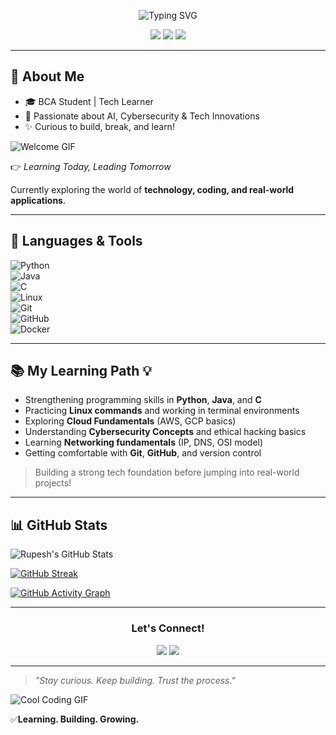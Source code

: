 <p align="center">
  <img src="https://readme-typing-svg.demolab.com?font=Fira+Code&pause=1000&color=5BF7F7&width=435&lines=Hi+there!+I'm+Rupesh+Kumar+Shah;Tech+Explorer+|+AI+Lover+|+BCA+Student" alt="Typing SVG" />
</p>

<p align="center">
  <img src="https://komarev.com/ghpvc/?username=iamrupesh1&color=blueviolet">
  <img src="https://img.shields.io/badge/Open%20to-Internships-yellowgreen">
  <img src="https://img.shields.io/badge/Currently%20Learning-Cloud%20%26%20Linux-blue">
</p>

---
## 🚀 About Me  
- 🎓 BCA Student | Tech Learner  
- 🤖 Passionate about AI, Cybersecurity & Tech Innovations  
- ✨ Curious to build, break, and learn!

![Welcome GIF](https://media.giphy.com/media/qgQUggAC3Pfv687qPC/giphy.gif)


👉 *Learning Today, Leading Tomorrow*  

Currently exploring the world of **technology, coding, and real-world applications**.


---

## 🧰 Languages & Tools  
![Python](https://img.shields.io/badge/Python-3776AB?style=flat&logo=python&logoColor=white)  
![Java](https://img.shields.io/badge/Java-007396?style=flat&logo=java&logoColor=white)  
![C](https://img.shields.io/badge/C-00599C?style=flat&logo=c&logoColor=white)  
![Linux](https://img.shields.io/badge/Linux-FCC624?style=flat&logo=linux&logoColor=black)  
![Git](https://img.shields.io/badge/Git-F05032?style=flat&logo=git&logoColor=white)  
![GitHub](https://img.shields.io/badge/GitHub-181717?style=flat&logo=github&logoColor=white)  
![Docker](https://img.shields.io/badge/Docker-2496ED?style=flat&logo=docker&logoColor=white)

---

## 📚 My Learning Path 💡

- Strengthening programming skills in **Python**, **Java**, and **C**
- Practicing **Linux commands** and working in terminal environments
- Exploring **Cloud Fundamentals** (AWS, GCP basics)
- Understanding **Cybersecurity Concepts** and ethical hacking basics
- Learning **Networking fundamentals** (IP, DNS, OSI model)
- Getting comfortable with **Git**, **GitHub**, and version control

> Building a strong tech foundation before jumping into real-world projects!

---

## 📊 GitHub Stats  

![Rupesh's GitHub Stats](https://github-readme-stats.vercel.app/api?username=iamrupesh1&show_icons=true&theme=tokyonight&count_private=true)

[![GitHub Streak](https://streak-stats.demolab.com/?user=iamrupesh1&theme=tokyonight)](https://git.io/streak-stats)

[![GitHub Activity Graph](https://github-readme-activity-graph.vercel.app/graph?username=iamrupesh1&theme=tokyo-night)](https://github.com/Ashutosh00710/github-readme-activity-graph)

---

<h3 align="center">Let's Connect!</h3>

<p align="center">
  <a href="mailto:shahrupesh511@gmail.com"><img src="https://img.shields.io/badge/Gmail-D14836?style=for-the-badge&logo=gmail&logoColor=white"></a>
  <a href="https://www.linkedin.com/in/rupesh-kumar-shah-691458292"><img src="https://img.shields.io/badge/LinkedIn-blue?style=for-the-badge&logo=linkedin&logoColor=white"></a>


---

> *"Stay curious. Keep building. Trust the process."*  

![Cool Coding GIF](https://media.giphy.com/media/f3iwJFOVOwuy7K6FFw/giphy.gif)

✅**Learning. Building. Growing.**  
